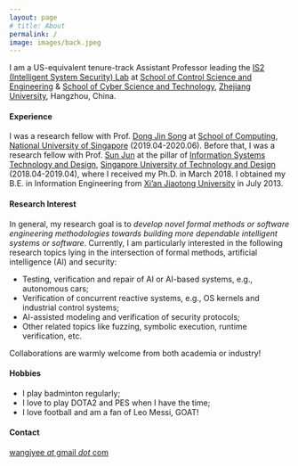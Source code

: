 ```yaml
---
layout: page
# title: About
permalink: /
image: images/back.jpeg
---
```


I am a US-equivalent tenure-track Assistant Professor leading the [IS2 (Intelligent System Security) Lab](http://is2lab.github.io) at [School of Control Science and Engineering](http://www.cse.zju.edu.cn) & [School of Cyber Science and Technology](https://icsr.zju.edu.cn/icsren/), [Zhejiang University](https://www.zju.edu.cn/), Hangzhou, China.


#### Experience

<!-- - July 2020 - present, Assistant Professor, Zhejiang University
- April 2019 - June 2020, Research Fellow, National University of Singapore, Supervisor: Prof. [Dong Jin Song](https://www.comp.nus.edu.sg/~dongjs/)
- April 2018 - April 2019, Research Fellow, Singapore University of Technology and Design, Supervisor: Prof. [Sun Jun](https://sunjun.site/) -->

I was a research fellow with Prof. [Dong Jin Song](https://www.comp.nus.edu.sg/~dongjs/) at [School of Computing](https://www.comp.nus.edu.sg/), [National University of Singapore](http://www.nus.edu.sg/) (2019.04-2020.06). Before that, I was a research fellow with Prof. [Sun Jun](https://sunjun.site/) at the pillar of [Information Systems Technology and Design](https://istd.sutd.edu.sg/), [Singapore University of Technology and Design](https://www.sutd.edu.sg/) (2018.04-2019.04), where I received my Ph.D. in March 2018. I obtained my B.E. in Information Engineering from [Xi’an Jiaotong University](http://www.xjtu.edu.cn/) in July 2013.
 

<!-- <img align="right" src="images/me2.jpeg" />  -->
<!-- <img style="float: right;" src="images/me2.jpeg">  -->

#### Research Interest

In general, my research goal is to *develop novel formal methods or software engineering methodologies towards building more dependable intelligent systems or software*. Currently, I am particularly interested in the following research topics lying in the intersection of formal methods, artificial intelligence (AI) and security:
- Testing, verification and repair of AI or AI-based systems, e.g., autonomous cars;
- Verification of concurrent reactive systems, e.g., OS kernels and industrial control systems;
- AI-assisted modeling and verification of security protocols;
- Other related topics like fuzzing, symbolic execution, runtime verification, etc.

Collaborations are warmly welcome from both academia or industry!

<!-- my research concerns *how to better design, implement and analyze systems, with a focus on artificial intelligence (AI) systems and cyber-physical systems (CPS), such as autonomous driving car, industrial control system, and recommendation system, using various software engineering (SE) techniques ranging from formal methods, program analysis to software testing.* <u>Most of my recent works are focused on testing and enhancing the robustness or fairness of deep learning models deployed in different application domains to improve the system reliability and security.</u> -->

<!-- ##### Awards
I was very fortunate to receive two [*ACM SIGSOFT Distinguished Paper Award at ICSE (2018 and 2020)*](https://www.sigsoft.org/awards/distinguishedPaperAward.html). The ICSE 2020 paper is also selected as [*ACM SIGSOFT Research Highlights*](https://www.sigsoft.org/resources/highlights.html).
 -->
<!-- #### Vacancies -->

<!-- <font color="#dd0000">
I am actively looking for self-motivated PostDoc/PhD/master/research assistants/research interns to work with me at ZJU. </font>
Feel free to drop me an email with CV if you are interested. Preferred PhD candidates should have a strong background in logic, mathematics or programming, and more importantly love doing research. For ZJU students, please walk in to my office at Lecture Building 9-350, if you wish to have a talk.
 -->

#### Hobbies

- I play badminton regularly;
- I love to play DOTA2 and PES when I have the time;
- I love football and am a fan of Leo Messi, GOAT!

#### Contact

[wangjyee *at* gmail *dot* com](mailto:wangjyee@gmail.com)